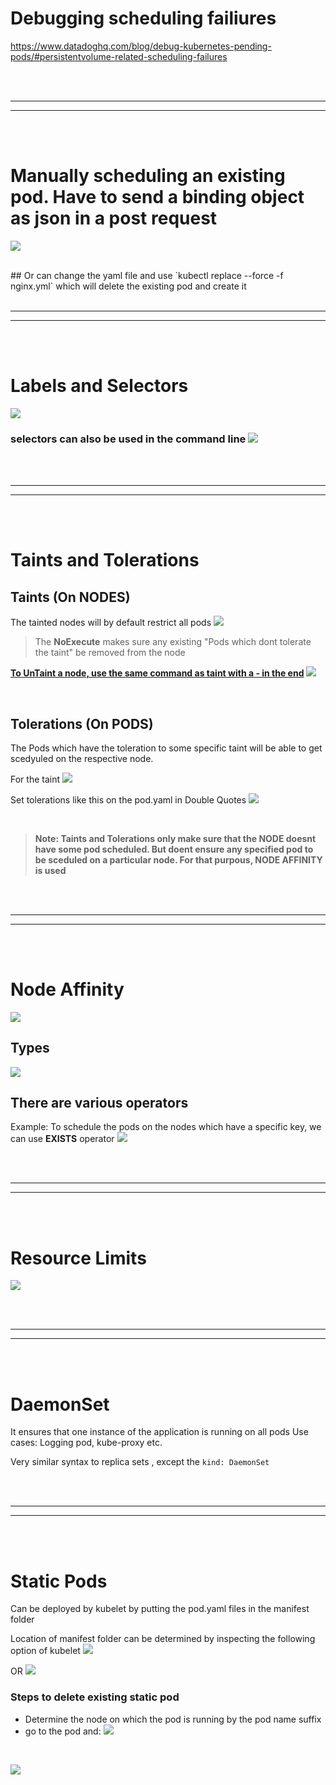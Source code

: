 
# Debugging scheduling failiures
https://www.datadoghq.com/blog/debug-kubernetes-pending-pods/#persistentvolume-related-scheduling-failures


<br/>
<br/>

---

---
<br/>
<br/>


# Manually scheduling an existing pod. Have to send a binding object as json in a post request

![](Images/Pasted%20image%2020230203010046.png)

<br/>
## Or can change the yaml file and use `kubectl replace --force -f nginx.yml` which will delete the existing pod and create it


<br/>
<br/>

---

---
<br/>
<br/>


# Labels and Selectors

![](Images/Pasted%20image%2020230204171726.png)

### selectors can also be used in the command line ![](Images/Pasted%20image%2020230204171821.png)



<br/>
<br/>

---

---
<br/>
<br/>



# Taints and Tolerations

## Taints (On NODES)
The tainted nodes will by default restrict all pods 
![](Images/Pasted%20image%2020230211231513.png)
> The **NoExecute** makes sure any existing "Pods which dont tolerate the taint" be removed from the node

**<u>**To UnTaint a node, use the same command as taint with a - in the end**</u>**
![](Images/Pasted%20image%2020230211233918.png)



<br/>

## Tolerations (On PODS)
The Pods which have the toleration to some specific taint will be able to get scedyuled on the respective node.

For the taint ![](Images/Pasted%20image%2020230211232237.png)

Set tolerations like this on the pod.yaml in Double Quotes ![](Images/Pasted%20image%2020230211232335.png)

<br/>

> **Note: Taints and Tolerations only make sure that the NODE doesnt have some pod scheduled. But doent ensure any specified pod to be sceduled on a particular node. For that purpous, NODE AFFINITY is used**



<br/>
<br/>

---

---
<br/>
<br/>


# Node Affinity



![](Images/Pasted%20image%2020230211235159.png)


## Types
![](Images/Pasted%20image%2020230211235140.png)


## There are various operators

Example: To schedule the pods on the nodes which have a specific key, we can use **EXISTS** operator ![](Images/Pasted%20image%2020230212020332.png)



<br/>
<br/>

---

---
<br/>
<br/>



# Resource Limits

![](Images/Pasted%20image%2020230212022302.png)





<br/>
<br/>

---

---
<br/>
<br/>





# DaemonSet
It ensures that one instance of the application is running on all pods
Use cases: Logging pod, kube-proxy etc.

Very similar syntax to replica sets , except the `kind: DaemonSet`


<br/>
<br/>

---

---
<br/>
<br/>



# Static Pods

Can be deployed by kubelet by putting the pod.yaml files in the manifest folder

Location of manifest folder can be determined by inspecting the following option of kubelet
![](Images/Pasted%20image%2020230212030136.png)

OR
![](Images/Pasted%20image%2020230212030159.png)

### Steps to delete existing static pod
- Determine the node on which the pod is running by the pod name suffix
- go to the pod and:
![](Images/Pasted%20image%2020230212031546.png)


<br/>

![](Images/Pasted%20image%2020230212030225.png)








